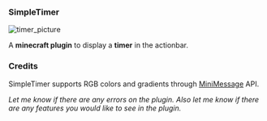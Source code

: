 ### SimpleTimer

![timer_picture](https://i.postimg.cc/PfSTDTBM/timer-nb.png)

A **minecraft plugin** to display a **timer** in the actionbar.


### Credits

SimpleTimer supports RGB colors and gradients through [MiniMessage](https://github.com/KyoriPowered/adventure) API.

_Let me know if there are any errors on the plugin.
Also let me know if there are any features you would like to see in the plugin._
